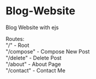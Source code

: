 # Blog-Website
Blog Website with ejs

Routes: <br />
"/" - Root <br />
"/compose" - Compose New Post <br />
"/delete" - Delete Post <br />
"/about" - About Page <br />
"/contact" - Contact Me <br />
